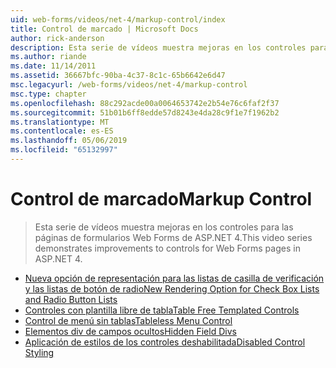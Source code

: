 ```yaml
---
uid: web-forms/videos/net-4/markup-control/index
title: Control de marcado | Microsoft Docs
author: rick-anderson
description: Esta serie de vídeos muestra mejoras en los controles para las páginas de formularios Web Forms de ASP.NET 4.
ms.author: riande
ms.date: 11/14/2011
ms.assetid: 36667bfc-90ba-4c37-8c1c-65b6642e6d47
msc.legacyurl: /web-forms/videos/net-4/markup-control
msc.type: chapter
ms.openlocfilehash: 88c292acde00a0064653742e2b54e76c6faf2f37
ms.sourcegitcommit: 51b01b6ff8edde57d8243e4da28c9f1e7f1962b2
ms.translationtype: MT
ms.contentlocale: es-ES
ms.lasthandoff: 05/06/2019
ms.locfileid: "65132997"
---
```

# <a name="markup-control"></a><span data-ttu-id="26b7b-103">Control de marcado</span><span class="sxs-lookup"><span data-stu-id="26b7b-103">Markup Control</span></span>

> <span data-ttu-id="26b7b-104">Esta serie de vídeos muestra mejoras en los controles para las páginas de formularios Web Forms de ASP.NET 4.</span><span class="sxs-lookup"><span data-stu-id="26b7b-104">This video series demonstrates improvements to controls for Web Forms pages in ASP.NET 4.</span></span>

- [<span data-ttu-id="26b7b-105">Nueva opción de representación para las listas de casilla de verificación y las listas de botón de radio</span><span class="sxs-lookup"><span data-stu-id="26b7b-105">New Rendering Option for Check Box Lists and Radio Button Lists</span></span>](aspnet-4-quick-hit-new-rendering-option-for-check-box-lists-and-radio-button-lists.md)
- [<span data-ttu-id="26b7b-106">Controles con plantilla libre de tabla</span><span class="sxs-lookup"><span data-stu-id="26b7b-106">Table Free Templated Controls</span></span>](aspnet-4-quick-hit-table-free-templated-controls.md)
- [<span data-ttu-id="26b7b-107">Control de menú sin tablas</span><span class="sxs-lookup"><span data-stu-id="26b7b-107">Tableless Menu Control</span></span>](aspnet-4-quick-hit-tableless-menu-control.md)
- [<span data-ttu-id="26b7b-108">Elementos div de campos ocultos</span><span class="sxs-lookup"><span data-stu-id="26b7b-108">Hidden Field Divs</span></span>](aspnet-4-quick-hit-hidden-field-divs.md)
- [<span data-ttu-id="26b7b-109">Aplicación de estilos de los controles deshabilitada</span><span class="sxs-lookup"><span data-stu-id="26b7b-109">Disabled Control Styling</span></span>](aspnet-4-quick-hit-disabled-control-styling.md)
